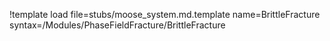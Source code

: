 !template load file=stubs/moose_system.md.template name=BrittleFracture syntax=/Modules/PhaseFieldFracture/BrittleFracture